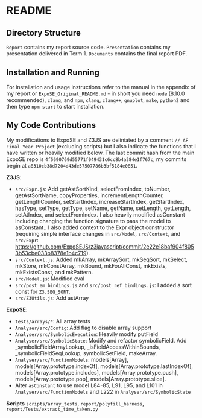 # README

## Directory Structure

`Report` contains my report source code. `Presentation` contains my presentation delivered in Term 1. `Documents` contains the final report PDF.

## Installation and Running

For installation and usage instructions refer to the manual in the appendix of my report or `ExpoSE_Original_README.md` - in short you need `node` (8.10.0 recommended), `clang`, and  `npm`, `clang`, `clang++`, `gnuplot`, `make`, `python2` and then type `npm start` to start installation.

## My Code Contributions

My modifications to ExpoSE and Z3JS are deliniated by a comment `// AF Final Year Project` (excluding scripts) but I also indicate the functions that I have written or heavily modified below. The last commit hash from the main ExpoSE repo is `4f5690769d55771f049431c6cc8b4a384e1f767c`, my commits begin at `a8310cb38d7204d43de57507786b3bf5184e0851`.

**Z3JS**:
* `src/Expr.js`: Add getAstSortKind, selectFromIndex, toNumber, getAstSortName, copyProperties, incrementLengthCounter, getLengthCounter, setStartIndex, increaseStartIndex, getStartIndex, hasType, setType, getType, setName, getName, setLength, getLength, setAtIndex, and selectFromIndex. I also heavily modified asConstant including changing the function signature to pass the model to asConstant.. I also added context to the Expr object constructor (requiring simple interface changes in `src/Model`, `src/Context`, and `src/Expr`: https://github.com/ExpoSEJS/z3javascript/commit/2e22e18baf904f8053b53cbe033b8378e1b4c719).
* `src/Context.js`: Added mkArray, mkArraySort, mkSeqSort, mkSelect, mkStore, mkConstArray, mkBound, mkForAllConst, mkExists, mkExistsConst, and mkPattern.
* `src/Model.js`: Modified eval
* `src/post_em_bindings.js` and `src/post_ref_bindings.js`: I added a sort const for `Z3.SEQ_SORT`.
* `src/Z3Utils.js`: Add astArray

**ExpoSE**:
* `tests/arrays/*`: All array tests
* `Analyser/src/Config`: Add flag to disable array support
* `Analyser/src/SymbolicExecution`: Heavily modify putField
* `Analyser/src/SymbolicState`: Modify and refactor symbolicField. Add _symbolicFieldArrayLookup, _isFieldAccessWithinBounds, _symbolicFieldSeqLookup, symbolicSetField, makeArray.
* `Analyser/src/FunctionModels`: models[Array], models[Array.prototype.indexOf], models[Array.prototype.lastIndexOf], models[Array.prototype.includes],  models[Array.prototype.push],  models[Array.prototype.pop], models[Array.prototype.slice]. 
* Alter `asConstant` to use model L84-85, L91, L95, and L101 in `Analyser/src/FunctionModels` and L222 in `Analyser/src/SymbolicState`

**Scripts**
`scripts/array_tests`, `report/polyfill_harness`, `report/Tests/extract_time_taken.py`